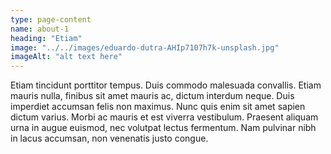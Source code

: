 ```yaml
---
type: page-content
name: about-1
heading: "Etiam"
image: "../../images/eduardo-dutra-AHIp7107h7k-unsplash.jpg"
imageAlt: "alt text here"
---
```

Etiam tincidunt porttitor tempus. Duis commodo malesuada convallis. Etiam mauris nulla, finibus sit amet mauris ac, dictum interdum neque. Duis imperdiet accumsan felis non maximus. Nunc quis enim sit amet sapien dictum varius. Morbi ac mauris et est viverra vestibulum. Praesent aliquam urna in augue euismod, nec volutpat lectus fermentum. Nam pulvinar nibh in lacus accumsan, non venenatis justo congue.